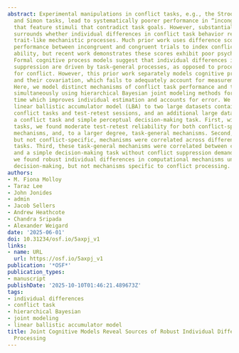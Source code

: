 ```yaml
---
abstract: Experimental manipulations in conflict tasks, e.g., the Stroop, Flanker,
  and Simon tasks, lead to systematically poorer performance in “incongruent” conditions
  that feature stimuli that contradict task goals. However, substantial recent debate
  surrounds whether individual differences in conflict task behavior reflect reliable,
  trait-like mechanistic processes. Much prior work uses difference scores, contrasting
  performance between incongruent and congruent trials to index conflict suppression
  ability, but recent work demonstrates these scores exhibit poor psychometric properties.
  Formal cognitive process models suggest that individual differences in conflict
  suppression are driven by task-general processes, as opposed to processes specialized
  for conflict. However, this prior work separately models cognitive process parameters
  and their covariation, which fails to adequately account for measurement error.
  Here, we model distinct mechanisms of conflict task performance and their covariance
  simultaneously using hierarchical Bayesian joint modeling methods for the first
  time which improves individual estimation and accounts for error. We fit the conflict
  linear ballistic accumulator model (LBA) to two large datasets containing multiple
  conflict tasks and test-retest sessions, and an additional large dataset containing
  a conflict task and simple perceptual decision-making task. First, within conflict
  tasks, we found moderate test-retest reliability for both conflict-specific processing
  mechanisms, and, to a larger degree, task-general mechanisms. Second, task-general,
  but not conflict-specific, mechanisms were correlated across different conflict
  tasks. Third, these task-general mechanisms were correlated between conflict tasks
  and a simple decision-making task without conflict suppression demands. Overall,
  we found robust individual differences in computational mechanisms underlying general
  decision-making, but not mechanisms specific to conflict processing.
authors:
- M. Fiona Molloy
- Taraz Lee
- John Jonides
- admin
- Jacob Sellers
- Andrew Heathcote
- Chandra Sripada
- Alexander Weigard
date: '2025-06-01'
doi: 10.31234/osf.io/5axpj_v1
links:
- name: URL
  url: https://osf.io/5axpj_v1
publication: '*OSF*'
publication_types:
- manuscript
publishDate: '2025-10-10T01:46:21.489673Z'
tags:
- individual differences
- conflict task
- hierarchical Bayesian
- joint modeling
- linear ballistic accumulator model
title: Joint Cognitive Models Reveal Sources of Robust Individual Differences in Conflict
  Processing
---
```

